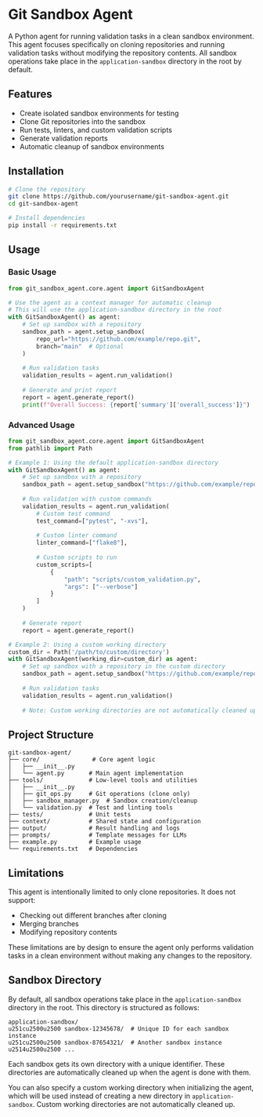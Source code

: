 # Git Sandbox Agent

A Python agent for running validation tasks in a clean sandbox environment. This agent focuses specifically on cloning repositories and running validation tasks without modifying the repository contents. All sandbox operations take place in the `application-sandbox` directory in the root by default.

## Features

- Create isolated sandbox environments for testing
- Clone Git repositories into the sandbox
- Run tests, linters, and custom validation scripts
- Generate validation reports
- Automatic cleanup of sandbox environments

## Installation

```bash
# Clone the repository
git clone https://github.com/yourusername/git-sandbox-agent.git
cd git-sandbox-agent

# Install dependencies
pip install -r requirements.txt
```

## Usage

### Basic Usage

```python
from git_sandbox_agent.core.agent import GitSandboxAgent

# Use the agent as a context manager for automatic cleanup
# This will use the application-sandbox directory in the root
with GitSandboxAgent() as agent:
    # Set up sandbox with a repository
    sandbox_path = agent.setup_sandbox(
        repo_url="https://github.com/example/repo.git",
        branch="main"  # Optional
    )
    
    # Run validation tasks
    validation_results = agent.run_validation()
    
    # Generate and print report
    report = agent.generate_report()
    print(f"Overall Success: {report['summary']['overall_success']}")
```

### Advanced Usage

```python
from git_sandbox_agent.core.agent import GitSandboxAgent
from pathlib import Path

# Example 1: Using the default application-sandbox directory
with GitSandboxAgent() as agent:
    # Set up sandbox with a repository
    sandbox_path = agent.setup_sandbox("https://github.com/example/repo.git")
    
    # Run validation with custom commands
    validation_results = agent.run_validation(
        # Custom test command
        test_command=["pytest", "-xvs"],
        
        # Custom linter command
        linter_command=["flake8"],
        
        # Custom scripts to run
        custom_scripts=[
            {
                "path": "scripts/custom_validation.py",
                "args": ["--verbose"]
            }
        ]
    )
    
    # Generate report
    report = agent.generate_report()

# Example 2: Using a custom working directory
custom_dir = Path('/path/to/custom/directory')
with GitSandboxAgent(working_dir=custom_dir) as agent:
    # Set up sandbox with a repository in the custom directory
    sandbox_path = agent.setup_sandbox("https://github.com/example/repo.git")
    
    # Run validation tasks
    validation_results = agent.run_validation()
    
    # Note: Custom working directories are not automatically cleaned up
```

## Project Structure

```
git-sandbox-agent/
├── core/               # Core agent logic
│   ├── __init__.py
│   └── agent.py       # Main agent implementation
├── tools/             # Low-level tools and utilities
│   ├── __init__.py
│   ├── git_ops.py     # Git operations (clone only)
│   ├── sandbox_manager.py  # Sandbox creation/cleanup
│   └── validation.py  # Test and linting tools
├── tests/             # Unit tests
├── context/           # Shared state and configuration
├── output/            # Result handling and logs
├── prompts/           # Template messages for LLMs
├── example.py         # Example usage
└── requirements.txt   # Dependencies
```

## Limitations

This agent is intentionally limited to only clone repositories. It does not support:

- Checking out different branches after cloning
- Merging branches
- Modifying repository contents

These limitations are by design to ensure the agent only performs validation tasks in a clean environment without making any changes to the repository.

## Sandbox Directory

By default, all sandbox operations take place in the `application-sandbox` directory in the root. This directory is structured as follows:

```
application-sandbox/
u251cu2500u2500 sandbox-12345678/  # Unique ID for each sandbox instance
u251cu2500u2500 sandbox-87654321/  # Another sandbox instance
u2514u2500u2500 ...
```

Each sandbox gets its own directory with a unique identifier. These directories are automatically cleaned up when the agent is done with them.

You can also specify a custom working directory when initializing the agent, which will be used instead of creating a new directory in `application-sandbox`. Custom working directories are not automatically cleaned up.
